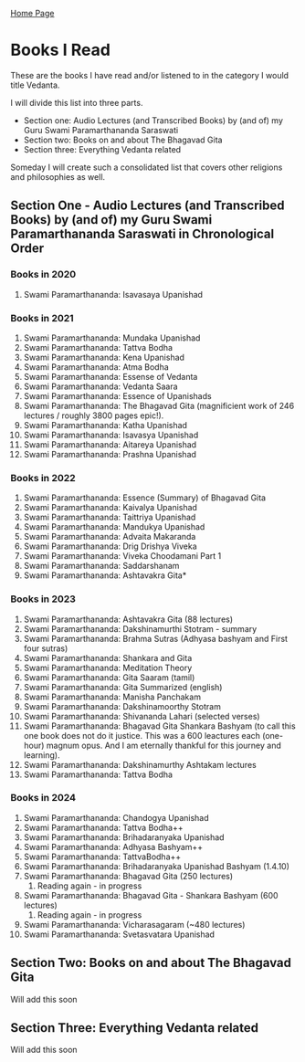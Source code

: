 [Home Page](https://krishna2.com/)

# Books I Read
<!--
[Link to this page](https://krishna2.github.io/books-vedanta)
-->

These are the books I have read and/or listened to in the category I would title Vedanta.

I will divide this list into three parts.
- Section one: Audio Lectures (and Transcribed Books) by (and of) my Guru Swami Paramarthananda Saraswati
- Section two: Books on and about The Bhagavad Gita
- Section three: Everything Vedanta related

Someday I will create such a consolidated list that covers other religions and philosophies as well.


## Section One - Audio Lectures (and Transcribed Books) by (and of) my Guru Swami Paramarthananda Saraswati in Chronological Order

### Books in 2020
1. Swami Paramarthananda: Isavasaya Upanishad

### Books in 2021
1. Swami Paramarthananda: Mundaka Upanishad
1. Swami Paramarthananda: Tattva Bodha
1. Swami Paramarthananda: Kena Upanishad
1. Swami Paramarthananda: Atma Bodha
1. Swami Paramarthananda: Essense of Vedanta
1. Swami Paramarthananda: Vedanta Saara
1. Swami Paramarthananda: Essence of Upanishads
1. Swami Paramarthananda: The Bhagavad Gita (magnificient work of 246 lectures / roughly 3800 pages epic!).
1. Swami Paramarthananda: Katha Upanishad
1. Swami Paramarthananda: Isavasya Upanishad
1. Swami Paramarthananda: Aitareya Upanishad
1. Swami Paramarthananda: Prashna Upanishad

### Books in 2022
1. Swami Paramarthananda: Essence (Summary) of Bhagavad Gita
1. Swami Paramarthananda: Kaivalya Upanishad
1. Swami Paramarthananda: Taittriya Upanishad
1. Swami Paramarthananda: Mandukya Upanishad
1. Swami Paramarthananda: Advaita Makaranda
1. Swami Paramarthananda: Drig Drishya Viveka
1. Swami Paramarthananda: Viveka Choodamani Part 1
1. Swami Paramarthananda: Saddarshanam
1. Swami Paramarthananda: Ashtavakra Gita*

### Books in 2023
1. Swami Paramarthananda: Ashtavakra Gita (88 lectures)
1. Swami Paramarthananda: Dakshinamurthi Stotram - summary
1. Swami Paramarthananda: Brahma Sutras (Adhyasa bashyam and First four sutras)
1. Swami Paramarthananda: Shankara and Gita
1. Swami Paramarthananda: Meditation Theory
1. Swami Paramarthananda: Gita Saaram (tamil)
1. Swami Paramarthananda: Gita Summarized (english)
1. Swami Paramarthananda: Manisha Panchakam
1. Swami Paramarthananda: Dakshinamoorthy Stotram
1. Swami Paramarthananda: Shivananda Lahari (selected verses)
1. Swami Paramarthananda: Bhagavad Gita Shankara Bashyam (to call this one book does not do it justice. This was a 600 leactures each (one-hour) magnum opus. And I am eternally thankful for this journey and learning).
1. Swami Paramarthananda: Dakshinamurthy Ashtakam lectures
1. Swami Paramarthananda: Tattva Bodha

### Books in 2024
1. Swami Paramarthananda: Chandogya Upanishad
1. Swami Paramarthananda: Tattva Bodha++
1. Swami Paramarthananda: Brihadaranyaka Upanishad
1. Swami Paramarthananda: Adhyasa Bashyam++
1. Swami Paramarthananda: TattvaBodha++
1. Swami Paramarthananda: Brihadaranyaka Upanishad Bashyam (1.4.10)
1. Swami Paramarthananda: Bhagavad Gita (250 lectures)
   1. Reading again - in progress
1. Swami Paramarthananda: Bhagavad Gita - Shankara Bashyam (600 lectures)
   1. Reading again - in progress
1. Swami Paramarthananda: Vicharasagaram (~480 lectures)
1. Swami Paramarthananda: Svetasvatara Upanishad

## Section Two: Books on and about The Bhagavad Gita

Will add this soon

## Section Three: Everything Vedanta related

Will add this soon
